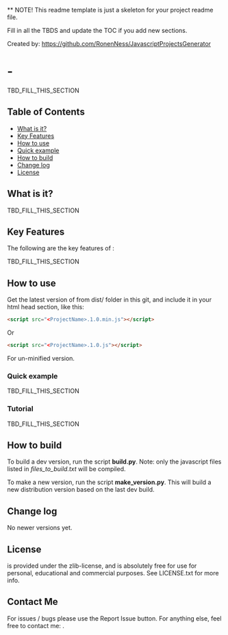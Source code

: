 ** NOTE! This readme template is just a skeleton for your project readme file.

Fill in all the TBDS and update the TOC if you add new sections.

Created by: https://github.com/RonenNess/JavascriptProjectsGenerator

# <ProjectName> - <TagLine>

TBD_FILL_THIS_SECTION

## Table of Contents

- [What is it?](#what-is-it)
- [Key Features](#key-features)
- [How to use](#how-to-use)
- [Quick example](#quick-example)
- [How to build](#how-to-build)
- [Change log](#change-log)
- [License](#license)

## What is it?

TBD_FILL_THIS_SECTION

## Key Features
The following are the key features of <ProjectName>:

TBD_FILL_THIS_SECTION


## How to use

Get the latest version of <ProjectName> from dist/ folder in this git, and include it in your html head section, like this:

```html
<script src="<ProjectName>.1.0.min.js"></script>
```

Or

```html
<script src="<ProjectName>.1.0.js"></script>
```

For un-minified version.


### Quick example

TBD_FILL_THIS_SECTION

### <ProjectName> Tutorial

TBD_FILL_THIS_SECTION

## How to build

To build a dev version, run the script **build.py**. 
Note: only the javascript files listed in *files_to_build.txt* will be compiled.

To make a new version, run the script **make_version.py**.
This will build a new distribution version based on the last dev build.

## Change log

No newer versions yet.
	
## License

<ProjectName> is provided under the zlib-license, and is absolutely free for use for personal, educational and commercial purposes.
See LICENSE.txt for more info.

## Contact Me

For issues / bugs please use the Report Issue button.
For anything else, feel free to contact me: <Email>.


